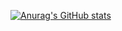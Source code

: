 [![Anurag's GitHub stats](https://github-readme-stats.vercel.app/api?username=Rain-716)](https://github.com/anuraghazra/github-readme-stats)

